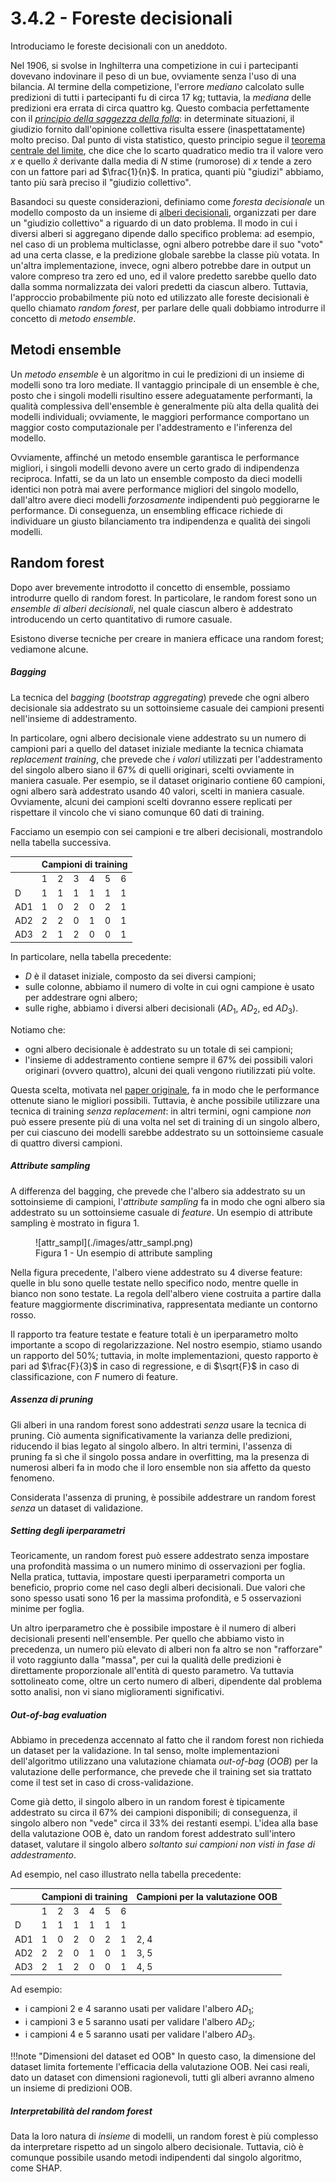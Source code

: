 # 3.4.2 - Foreste decisionali

Introduciamo le foreste decisionali con un aneddoto.

Nel 1906, si svolse in Inghilterra una competizione in cui i partecipanti dovevano indovinare il peso di un bue, ovviamente senza l'uso di una bilancia. Al termine della competizione, l'errore *mediano* calcolato sulle predizioni di tutti i partecipanti fu di circa $17$ kg; tuttavia, la *mediana* delle predizioni era errata di circa quattro kg. Questo combacia perfettamente con il [*principio della saggezza della folla*](https://it.wikipedia.org/wiki/Saggezza_della_folla): in determinate situazioni, il giudizio fornito dall'opinione collettiva risulta essere (inaspettatamente) molto preciso. Dal punto di vista statistico, questo principio segue il [teorema centrale del limite](https://it.wikipedia.org/wiki/Teoremi_centrali_del_limite), che dice che lo scarto quadratico medio tra il valore vero $x$ e quello $\hat{x}$ derivante dalla media di $N$ stime (rumorose) di $x$ tende a zero con un fattore pari ad $\frac{1}{n}$. In pratica, quanti più "giudizi" abbiamo, tanto più sarà preciso il "giudizio collettivo".

Basandoci su queste considerazioni, definiamo come *foresta decisionale* un modello composto da un insieme di [alberi decisionali](01_decision_trees.md), organizzati per dare un "giudizio collettivo" a riguardo di un dato problema. Il modo in cui i diversi alberi si aggregano dipende dallo specifico problema: ad esempio, nel caso di un problema multiclasse, ogni albero potrebbe dare il suo "voto" ad una certa classe, e la predizione globale sarebbe la classe più votata. In un'altra implementazione, invece, ogni albero potrebbe dare in output un valore compreso tra zero ed uno, ed il valore predetto sarebbe quello dato dalla somma normalizzata dei valori predetti da ciascun albero. Tuttavia, l'approccio probabilmente più noto ed utilizzato alle foreste decisionali è quello chiamato *random forest*, per parlare delle quali dobbiamo introdurre il concetto di *metodo ensemble*.

## Metodi ensemble

Un *metodo ensemble* è un algoritmo in cui le predizioni di un insieme di modelli sono tra loro mediate. Il vantaggio principale di un ensemble è che, posto che i singoli modelli risultino essere adeguatamente performanti, la qualità complessiva dell'ensemble è generalmente più alta della qualità dei modelli individuali; ovviamente, le maggiori performance comportano un maggior costo computazionale per l'addestramento e l'inferenza del modello.

Ovviamente, affinché un metodo ensemble garantisca le performance migliori, i singoli modelli devono avere un certo grado di indipendenza reciproca. Infatti, se da un lato un ensemble composto da dieci modelli identici non potrà mai avere performance migliori del singolo modello, dall'altro avere dieci modelli *forzosamente* indipendenti può peggiorarne le performance. Di conseguenza, un ensembling efficace richiede di individuare un giusto bilanciamento tra indipendenza e qualità dei singoli modelli.

## Random forest

Dopo aver brevemente introdotto il concetto di ensemble, possiamo introdurre quello di random forest. In particolare, le random forest sono un *ensemble di alberi decisionali*, nel quale ciascun albero è addestrato introducendo un certo quantitativo di rumore casuale.

Esistono diverse tecniche per creare in maniera efficace una random forest; vediamone alcune.

##### Bagging

La tecnica del *bagging* (*bootstrap aggregating*) prevede che ogni albero decisionale sia addestrato su un sottoinsieme casuale dei campioni presenti nell'insieme di addestramento.

In particolare, ogni albero decisionale viene addestrato su un numero di campioni pari a quello del dataset iniziale mediante la tecnica chiamata *replacement training*, che prevede che *i valori* utilizzati per l'addestramento del singolo albero siano il $67\%$ di quelli originari, scelti ovviamente in maniera casuale. Per esempio, se il dataset originario contiene $60$ campioni, ogni albero sarà addestrato usando $40$ valori, scelti in maniera casuale. Ovviamente, alcuni dei campioni scelti dovranno essere replicati per rispettare il vincolo che vi siano comunque $60$ dati di training.

Facciamo un esempio con sei campioni e tre alberi decisionali, mostrandolo nella tabella successiva.

<table>
<thead>
  <tr>
    <th></th>
    <th colspan="6">Campioni di training</th>
  </tr>
</thead>
<tbody>
  <tr>
    <td></td>
    <td>1</td>
    <td>2</td>
    <td>3</td>
    <td>4</td>
    <td>5</td>
    <td>6</td>
  </tr>
  <tr>
    <td>D</td>
    <td>1</td>
    <td>1</td>
    <td>1</td>
    <td>1</td>
    <td>1</td>
    <td>1</td>
  </tr>
  <tr>
    <td>AD1</td>
    <td>1</td>
    <td>0</td>
    <td>2</td>
    <td>0</td>
    <td>2</td>
    <td>1</td>
  </tr>
  <tr>
    <td>AD2</td>
    <td>2</td>
    <td>2</td>
    <td>0</td>
    <td>1</td>
    <td>0</td>
    <td>1</td>
  </tr>
  <tr>
    <td>AD3</td>
    <td>2</td>
    <td>1</td>
    <td>2</td>
    <td>0</td>
    <td>0</td>
    <td>1</td>
  </tr>
</tbody>
</table>

In particolare, nella tabella precedente:

* $D$ è il dataset iniziale, composto da sei diversi campioni;
* sulle colonne, abbiamo il numero di volte in cui ogni campione è usato per addestrare ogni albero;
* sulle righe, abbiamo i diversi alberi decisionali ($AD_1$, $AD_2$, ed $AD_3$).

Notiamo che:

* ogni albero decisionale è addestrato su un totale di sei campioni;
* l'insieme di addestramento contiene sempre il $67\%$ dei possibili valori originari (ovvero quattro), alcuni dei quali vengono riutilizzati più volte.

Questa scelta, motivata nel [paper originale](https://www.stat.berkeley.edu/~breiman/randomforest2001.pdf), fa in modo che le performance ottenute siano le migliori possibili. Tuttavia, è anche possibile utilizzare una tecnica di training *senza replacement*: in altri termini, ogni campione *non* può essere presente più di una volta nel set di training di un singolo albero, per cui ciascuno dei modelli sarebbe addestrato su un sottoinsieme casuale di quattro diversi campioni.

##### Attribute sampling

A differenza del bagging, che prevede che l'albero sia addestrato su un sottoinsieme di campioni, l'*attribute sampling* fa in modo che ogni albero sia addestrato su un sottoinsieme casuale di *feature*. Un esempio di attribute sampling è mostrato in figura 1.

<figure markdown>
  ![attr_sampl](./images/attr_sampl.png)
  <figcaption>Figura 1 - Un esempio di attribute sampling</figcaption>
</figure>

Nella figura precedente, l'albero viene addestrato su $4$ diverse feature: quelle in blu sono quelle testate nello specifico nodo, mentre quelle in bianco non sono testate. La regola dell'albero viene costruita a partire dalla feature maggiormente discriminativa, rappresentata mediante un contorno rosso.

Il rapporto tra feature testate e feature totali è un iperparametro molto importante a scopo di regolarizzazione. Nel nostro esempio, stiamo usando un rapporto del $50\%$; tuttavia, in molte implementazioni, questo rapporto è pari ad $\frac{F}{3}$ in caso di regressione, e di $\sqrt{F}$ in caso di classificazione, con $F$ numero di feature.

##### Assenza di pruning

Gli alberi in una random forest sono addestrati *senza* usare la tecnica di pruning. Ciò aumenta significativamente la varianza delle predizioni, riducendo il bias legato al singolo albero. In altri termini, l'assenza di pruning fa sì che il singolo possa andare in overfitting, ma la presenza di numerosi alberi fa in modo che il loro ensemble non sia affetto da questo fenomeno.

Considerata l'assenza di pruning, è possibile addestrare un random forest *senza* un dataset di validazione.

##### Setting degli iperparametri

Teoricamente, un random forest può essere addestrato senza impostare una profondità massima o un numero minimo di osservazioni per foglia. Nella pratica, tuttavia, impostare questi iperparametri comporta un beneficio, proprio come nel caso degli alberi decisionali. Due valori che sono spesso usati sono $16$ per la massima profondità, e $5$ osservazioni minime per foglia.

Un altro iperparametro che è possibile impostare è il numero di alberi decisionali presenti nell'ensemble. Per quello che abbiamo visto in precedenza, un numero più elevato di alberi non fa altro se non "rafforzare" il voto raggiunto dalla "massa", per cui la qualità delle predizioni è direttamente proporzionale all'entità di questo parametro. Va tuttavia sottolineato come, oltre un certo numero di alberi, dipendente dal problema sotto analisi, non vi siano miglioramenti significativi.

##### Out-of-bag evaluation

Abbiamo in precedenza accennato al fatto che il random forest non richieda un dataset per la validazione. In tal senso, molte implementazioni dell'algoritmo utilizzano una valutazione chiamata *out-of-bag* (*OOB*) per la valutazione delle performance, che prevede che il training set sia trattato come il test set in caso di cross-validazione.

Come già detto, il singolo albero in un random forest è tipicamente addestrato su circa il $67\%$ dei campioni disponibili; di conseguenza, il singolo albero non "vede" circa il $33\%$ dei restanti esempi. L'idea alla base della valutazione OOB è, dato un random forest addestrato sull'intero dataset, valutare il singolo albero *soltanto sui campioni non visti in fase di addestramento*.

Ad esempio, nel caso illustrato nella tabella precedente:

<table>
<thead>
  <tr>
    <th></th>
    <th colspan="6">Campioni di training</th>
    <th>Campioni per la valutazione OOB</th>
  </tr>
</thead>
<tbody>
  <tr>
    <td></td>
    <td>1</td>
    <td>2</td>
    <td>3</td>
    <td>4</td>
    <td>5</td>
    <td>6</td>
    <td></td>
  </tr>
  <tr>
    <td>D</td>
    <td>1</td>
    <td>1</td>
    <td>1</td>
    <td>1</td>
    <td>1</td>
    <td>1</td>
    <td></td>
  </tr>
  <tr>
    <td>AD1</td>
    <td>1</td>
    <td>0</td>
    <td>2</td>
    <td>0</td>
    <td>2</td>
    <td>1</td>
    <td>2, 4</td>
  </tr>
  <tr>
    <td>AD2</td>
    <td>2</td>
    <td>2</td>
    <td>0</td>
    <td>1</td>
    <td>0</td>
    <td>1</td>
    <td>3, 5</td>
  </tr>
  <tr>
    <td>AD3</td>
    <td>2</td>
    <td>1</td>
    <td>2</td>
    <td>0</td>
    <td>0</td>
    <td>1</td>
    <td>4, 5</td>
  </tr>
</tbody>
</table>

Ad esempio:

* i campioni $2$ e $4$ saranno usati per validare l'albero $AD_1$;
* i campioni $3$ e $5$ saranno usati per validare l'albero $AD_2$;
* i campioni $4$ e $5$ saranno usati per validare l'albero $AD_3$.

!!!note "Dimensioni del dataset ed OOB"
    In questo caso, la dimensione del dataset limita fortemente l'efficacia della valutazione OOB. Nei casi reali, dato un dataset con dimensioni ragionevoli, tutti gli alberi avranno almeno un insieme di predizioni OOB.

##### Interpretabilità del random forest

Data la loro natura di *insieme* di modelli, un random forest è più complesso da interpretare rispetto ad un singolo albero decisionale. Tuttavia, ciò è comunque possibile usando metodi indipendenti dal singolo algoritmo, come SHAP.
